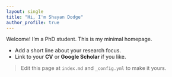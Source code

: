 ```yaml
---
layout: single
title: "Hi, I'm Shayan Dodge"
author_profile: true
---
```


Welcome! I’m a PhD student. This is my minimal homepage.

- Add a short line about your research focus.
- Link to your **CV** or **Google Scholar** if you like.

> Edit this page at `index.md` and `_config.yml` to make it yours.

